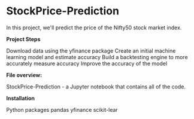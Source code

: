 # StockPrice-Prediction

In this project, we'll predict the price of the Nifty50 stock market index.

**Project Steps**

Download data using the yfinance package
Create an initial machine learning model and estimate accuracy
Build a backtesting engine to more accurately measure accuracy
Improve the accuracy of the model

**File overview:**

StockPrice-Prediction - a Jupyter notebook that contains all of the code.

**Installation**

Python packages
pandas
yfinance
scikit-lear
